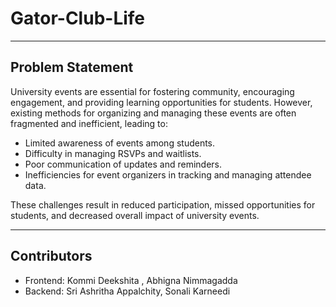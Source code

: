 # Gator-Club-Life



---

## Problem Statement
University events are essential for fostering community, encouraging engagement, and providing learning opportunities for students. However, existing methods for organizing and managing these events are often fragmented and inefficient, leading to:

- Limited awareness of events among students.
- Difficulty in managing RSVPs and waitlists.
- Poor communication of updates and reminders.
- Inefficiencies for event organizers in tracking and managing attendee data.

These challenges result in reduced participation, missed opportunities for students, and decreased overall impact of university events.

---


## Contributors
- Frontend: Kommi Deekshita , Abhigna Nimmagadda
- Backend: Sri Ashritha Appalchity, Sonali Karneedi
